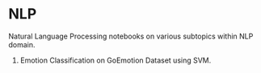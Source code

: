 # NLP
Natural Language Processing notebooks on various subtopics within NLP domain.
1) Emotion Classification on GoEmotion Dataset using SVM.
